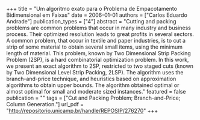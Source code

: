 +++
title = "Um algoritmo exato para o Problema de Empacotamento Bidimensional em Faixas"
date = 2006-01-01
authors = ["Carlos Eduardo Andrade"]
publication_types = ["4"]
abstract = "Cutting and packing problems are common problems that occur in many industry and business process. Their optimized resolution leads to great profits in several sectors. A common problem, that occur in textile and paper industries, is to cut a strip of some material to obtain several small items, using the minimum length of material. This problem, known by Two Dimensional Strip Packing Problem (2SP), is a hard combinatorial optimization problem. In this work, we present an exact algorithm to 2SP, restricted to two staged cuts (known by Two Dimensional Level Strip Packing, 2LSP). The algorithm uses the branch-and-price technique, and heuristics based on approximation algorithms to obtain upper bounds. The algorithm obtained optimal or almost optimal for small and moderate sized instances."
featured = false
publication = ""
tags = ["Cut and Packing Problem; Branch-and-Price; Column Generation."]
url_pdf = "http://repositorio.unicamp.br/handle/REPOSIP/276270"
+++

